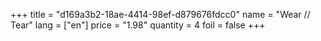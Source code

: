 +++
title = "d169a3b2-18ae-4414-98ef-d879676fdcc0"
name = "Wear // Tear"
lang = ["en"]
price = "1.98"
quantity = 4
foil = false
+++
